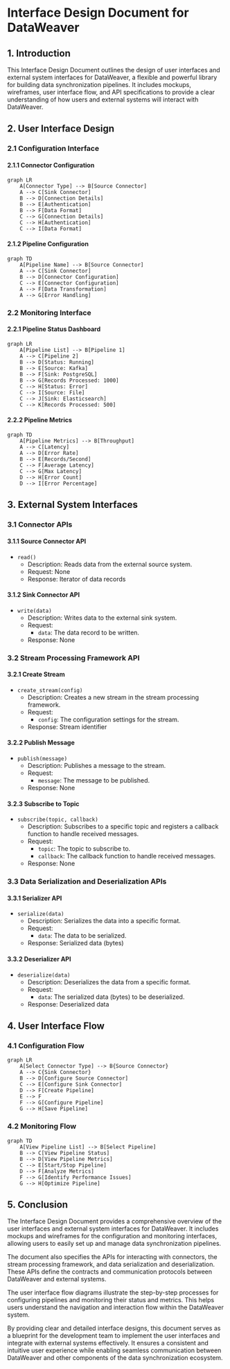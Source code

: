 # Interface Design Document for DataWeaver

## 1. Introduction
This Interface Design Document outlines the design of user interfaces and external system interfaces for DataWeaver, a flexible and powerful library for building data synchronization pipelines. It includes mockups, wireframes, user interface flow, and API specifications to provide a clear understanding of how users and external systems will interact with DataWeaver.

## 2. User Interface Design

### 2.1 Configuration Interface

#### 2.1.1 Connector Configuration
```mermaid
graph LR
    A[Connector Type] --> B[Source Connector]
    A --> C[Sink Connector]
    B --> D[Connection Details]
    B --> E[Authentication]
    B --> F[Data Format]
    C --> G[Connection Details]
    C --> H[Authentication]
    C --> I[Data Format]
```

#### 2.1.2 Pipeline Configuration
```mermaid
graph TD
    A[Pipeline Name] --> B[Source Connector]
    A --> C[Sink Connector]
    B --> D[Connector Configuration]
    C --> E[Connector Configuration]
    A --> F[Data Transformation]
    A --> G[Error Handling]
```

### 2.2 Monitoring Interface

#### 2.2.1 Pipeline Status Dashboard
```mermaid
graph LR
    A[Pipeline List] --> B[Pipeline 1]
    A --> C[Pipeline 2]
    B --> D[Status: Running]
    B --> E[Source: Kafka]
    B --> F[Sink: PostgreSQL]
    B --> G[Records Processed: 1000]
    C --> H[Status: Error]
    C --> I[Source: File]
    C --> J[Sink: Elasticsearch]
    C --> K[Records Processed: 500]
```

#### 2.2.2 Pipeline Metrics
```mermaid
graph TD
    A[Pipeline Metrics] --> B[Throughput]
    A --> C[Latency]
    A --> D[Error Rate]
    B --> E[Records/Second]
    C --> F[Average Latency]
    C --> G[Max Latency]
    D --> H[Error Count]
    D --> I[Error Percentage]
```

## 3. External System Interfaces

### 3.1 Connector APIs

#### 3.1.1 Source Connector API
- `read()`
    - Description: Reads data from the external source system.
    - Request: None
    - Response: Iterator of data records

#### 3.1.2 Sink Connector API
- `write(data)`
    - Description: Writes data to the external sink system.
    - Request:
        - `data`: The data record to be written.
    - Response: None

### 3.2 Stream Processing Framework API

#### 3.2.1 Create Stream
- `create_stream(config)`
    - Description: Creates a new stream in the stream processing framework.
    - Request:
        - `config`: The configuration settings for the stream.
    - Response: Stream identifier

#### 3.2.2 Publish Message
- `publish(message)`
    - Description: Publishes a message to the stream.
    - Request:
        - `message`: The message to be published.
    - Response: None

#### 3.2.3 Subscribe to Topic
- `subscribe(topic, callback)`
    - Description: Subscribes to a specific topic and registers a callback function to handle received messages.
    - Request:
        - `topic`: The topic to subscribe to.
        - `callback`: The callback function to handle received messages.
    - Response: None

### 3.3 Data Serialization and Deserialization APIs

#### 3.3.1 Serializer API
- `serialize(data)`
    - Description: Serializes the data into a specific format.
    - Request:
        - `data`: The data to be serialized.
    - Response: Serialized data (bytes)

#### 3.3.2 Deserializer API
- `deserialize(data)`
    - Description: Deserializes the data from a specific format.
    - Request:
        - `data`: The serialized data (bytes) to be deserialized.
    - Response: Deserialized data

## 4. User Interface Flow

### 4.1 Configuration Flow
```mermaid
graph LR
    A[Select Connector Type] --> B{Source Connector}
    A --> C{Sink Connector}
    B --> D[Configure Source Connector]
    C --> E[Configure Sink Connector]
    D --> F[Create Pipeline]
    E --> F
    F --> G[Configure Pipeline]
    G --> H[Save Pipeline]
```

### 4.2 Monitoring Flow
```mermaid
graph TD
    A[View Pipeline List] --> B[Select Pipeline]
    B --> C[View Pipeline Status]
    B --> D[View Pipeline Metrics]
    C --> E[Start/Stop Pipeline]
    D --> F[Analyze Metrics]
    F --> G[Identify Performance Issues]
    G --> H[Optimize Pipeline]
```

## 5. Conclusion
The Interface Design Document provides a comprehensive overview of the user interfaces and external system interfaces for DataWeaver. It includes mockups and wireframes for the configuration and monitoring interfaces, allowing users to easily set up and manage data synchronization pipelines.

The document also specifies the APIs for interacting with connectors, the stream processing framework, and data serialization and deserialization. These APIs define the contracts and communication protocols between DataWeaver and external systems.

The user interface flow diagrams illustrate the step-by-step processes for configuring pipelines and monitoring their status and metrics. This helps users understand the navigation and interaction flow within the DataWeaver system.

By providing clear and detailed interface designs, this document serves as a blueprint for the development team to implement the user interfaces and integrate with external systems effectively. It ensures a consistent and intuitive user experience while enabling seamless communication between DataWeaver and other components of the data synchronization ecosystem.